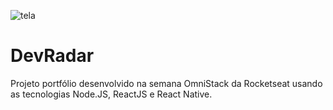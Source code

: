 ![tela](https://user-images.githubusercontent.com/54191251/72550960-9ffff380-3872-11ea-9ad2-d7e2b455d838.png)
# DevRadar
Projeto portfólio desenvolvido na semana OmniStack da Rocketseat usando as tecnologias Node.JS, ReactJS e React Native.
